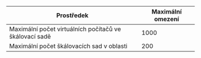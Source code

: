 | Prostředek | Maximální omezení |
| --- | --- |
| Maximální počet virtuálních počítačů ve škálovací sadě |1000 |
| Maximální počet škálovacích sad v oblasti |200 |



<!--HONumber=Feb17_HO3-->


